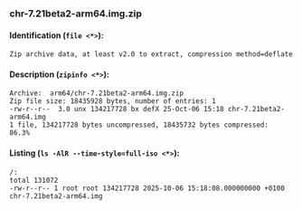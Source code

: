 ### chr-7.21beta2-arm64.img.zip
#### Identification (`file <*>`):
```
Zip archive data, at least v2.0 to extract, compression method=deflate
```
#### Description (`zipinfo <*>`):
```
Archive:  arm64/chr-7.21beta2-arm64.img.zip
Zip file size: 18435928 bytes, number of entries: 1
-rw-r--r--  3.0 unx 134217728 bx defX 25-Oct-06 15:18 chr-7.21beta2-arm64.img
1 file, 134217728 bytes uncompressed, 18435732 bytes compressed:  86.3%
```
#### Listing (`ls -AlR --time-style=full-iso <*>`):
```
/:
total 131072
-rw-r--r-- 1 root root 134217728 2025-10-06 15:18:08.000000000 +0100 chr-7.21beta2-arm64.img
```

